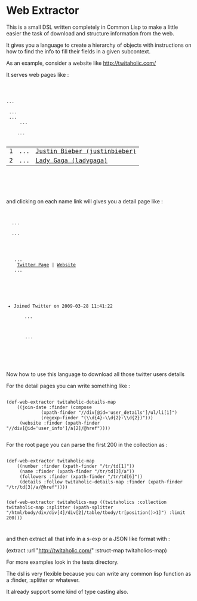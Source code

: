 Web Extractor
=============

This is a small DSL written completely in Common Lisp to make a little easier the task of download and structure information from the web.

It gives you a language to create a hierarchy of objects with instructions on how to find the info to fill their fields in a given subcontext.

As an example, consider a website like http://twitaholic.com/

It serves web pages like :

<code>

<html>
...
 <body>
 ...
 <table ...>
  <tbody>
   <tr>...</tr>
   <tr>
     <td class="statcol_num">1</td>
     <td class="statcol_img">...</td>	
     <td class="statcol_name">
	<a href="/justinbieber/" title="Justin Bieber (aka justinbieber)">Justin Bieber (justinbieber)</a>
     </td>
     ...
   </tr>
   <tr class="alt">
	<td class="statcol_num">2</td>
	<td class="statcol_img">...</td>
	<td class="statcol_name">
		<a href="/ladygaga/" title="Lady Gaga (aka ladygaga)">Lady Gaga (ladygaga)</a>
	</td>
	...
   </tr>
  </tbody>
</table>
</body>
</html>

</code>

and clicking on each name link will gives you a detail page like :

<code>
<html>
  ...
  <body>
  ...

<div id="user_main">
  <div id="user_info">
   ...
    <a href="http://twitter.com/justinbieber" rel="nofollow">Twitter Page</a> | <a href="http://www.youtube.com/justinbieber" rel="nofollow">Website</a>
   ...
    <div id="user_details">
      <ul>
        <li>Joined Twitter on 2009-03-28 11:41:22</li>
	...
      </ul>
       ...
 </div>
 </div>

</code>

Now how to use this language to download all those twitter users details 

For the detail pages you can write something like :

<code>
(def-web-extractor twitaholic-details-map
    ((join-date :finder (compose 
			 (xpath-finder "//div[@id='user_details']/ul/li[1]") 
			 (regexp-finder "(\\d{4}-\\d{2}-\\d{2})")))
     (website :finder (xpath-finder "//div[@id='user_info']/a[2]/@href"))))

</code>

For the root page you can parse the first 200 in the collection as :

<code>
(def-web-extractor twitaholic-map
    ((number :finder (xpath-finder "/tr/td[1]"))
     (name :finder (xpath-finder "/tr/td[3]/a"))
     (followers :finder (xpath-finder "/tr/td[6]"))
     (details :follow twitaholic-details-map :finder (xpath-finder "/tr/td[3]/a/@href"))))
     
(def-web-extractor twitaholics-map
    ((twitaholics :collection twitaholic-map
		  :splitter (xpath-splitter "/html/body/div/div[4]/div[2]/table/tbody/tr[position()>1]")
		  :limit 200)))

</code>

and then extract all that info in a s-exp or a JSON like format with :

(extract :url "http://twitaholic.com/" :struct-map twitaholics-map)

For more examples look in the tests directory.

The dsl is very flexible because you can write any common lisp function as a :finder, :splitter or whatever.

It already support some kind of type casting also. 